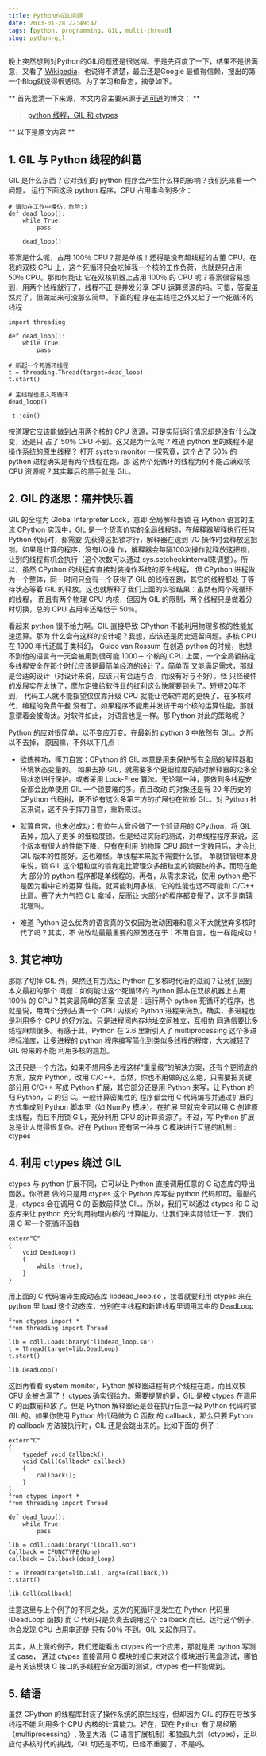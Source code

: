 ```yaml
---
title: Python的GIL问题
date: 2013-01-28 22:49:47
tags: [python, programming, GIL, multi-thread]
slug: python-gil
---
```

晚上突然想到对Python的GIL问题还是很迷糊。于是先百度了一下，结果不是很满意，又看了
[Wikipedia](http://en.wikipedia.org/wiki/Main_Page)，也说得不清楚，最后还是Google
最值得信赖，搜出的第一个Blog就说得很透彻。为了学习和备忘，摘录如下。

** 首先澄清一下来源，本文内容主要来源于[道可道](http://zhuoqiang.me)的博文： **

> [python 线程，GIL 和 ctypes](http://zhuoqiang.me/python-thread-gil-and-ctypes.html)

** 以下是原文内容 **

## 1. GIL 与 Python 线程的纠葛

GIL 是什么东西？它对我们的 python 程序会产生什么样的影响？我们先来看一个问题，
运行下面这段 python 程序，CPU 占用率会到多少：

	# 请勿在工作中模仿，危险:)
	def dead_loop():
		while True:
			pass
			 
		dead_loop()

答案是什么呢，占用 100％ CPU？那是单核！还得是没有超线程的古董 CPU。在我的双核
CPU 上，这个死循环只会吃掉我一个核的工作负荷，也就是只占用 50％ CPU。那如何能让
它在双核机器上占用 100％ 的 CPU 呢？答案很容易想到，用两个线程就行了，线程不正
是并发分享 CPU 运算资源的吗。可惜，答案虽然对了，但做起来可没那么简单。下面的程
序在主线程之外又起了一个死循环的线程

	import threading
	  
	def dead_loop():
		while True:
			pass
		
	# 新起一个死循环线程
	t = threading.Thread(target=dead_loop)
	t.start()
	
	# 主线程也进入死循环
	dead_loop()
	 
	 t.join()

按道理它应该能做到占用两个核的 CPU 资源，可是实际运行情况却是没有什么改变，还是只
占了 50％ CPU 不到。这又是为什么呢？难道 python 里的线程不是操作系统的原生线程？
打开 system monitor 一探究竟，这个占了 50% 的 python 进程确实是有两个线程在跑。那
这两个死循环的线程为何不能占满双核 CPU 资源呢？其实幕后的黑手就是 GIL。

## 2. GIL 的迷思：痛并快乐着

GIL 的全程为 Global Interpreter Lock，意即 全局解释器锁 在 Python 语言的主流 CPython 
实现中，GIL 是一个货真价实的全局线程锁，在解释器解释执行任何 Python 代码时，都需要
先获得这把锁才行，解释器在遗到 I/O 操作时会释放这把锁。如果是计算的程序，没有I/O操
作，解释器会每隔100次操作就释放这把锁，让别的线程有机会执行（这个次数可以通过
sys.setcheckinterval来调整）。所以，虽然 CPython 的线程库直接封装操作系统的原生线程，
但 CPython 进程做为一个整体，同一时间只会有一个获得了 GIL 的线程在跑，其它的线程都处
于等待状态等着 GIL 的释放。这也就解释了我们上面的实验结果：虽然有两个死循环的线程，
而且有两个物理 CPU 内核，但因为 GIL 的限制，两个线程只是做着分时切换，总的 CPU 
占用率还略低于 50％。

看起来 python 很不给力啊。GIL 直接导致 CPython 不能利用物理多核的性能加速运算。那为
什么会有这样的设计呢？我想，应该还是历史遗留问题。多核 CPU 在 1990 年代还属于类科幻，
Guido van Rossum 在创造 python 的时候，也想不到他的语言有一天会被用到很可能 1000＋ 
个核的 CPU 上面，一个全局锁搞定多线程安全在那个时代应该是最简单经济的设计了。简单而
又能满足需求，那就是合适的设计（对设计来说，应该只有合适与否，而没有好与不好）。怪
只怪硬件的发展实在太快了，摩尔定律给软件业的红利这么快就要到头了。短短20年不到，
代码工人就不能指望仅仅靠升级 CPU 就能让老软件跑的更快了。在多核时代，编程的免费午餐
没有了。如果程序不能用并发挤干每个核的运算性能，那就意谓着会被淘汰。对软件如此，
对语言也是一样。那 Python 对此的策略呢？

Python 的应对很简单，以不变应万变。在最新的 python 3 中依然有 GIL。之所以不去掉，
原因嘛，不外以下几点：

* 欲练神功，挥刀自宫：CPython 的 GIL 本意是用来保护所有全局的解释器和环境状态变量的。
如果去掉 GIL，就需要多个更细粒度的锁对解释器的众多全局状态进行保护。或者采用 
Lock-Free 算法。无论哪一种，要做到多线程安全都会比单使用 GIL 一个锁要难的多。而且改动
的对象还是有 20 年历史的 CPython 代码树，更不论有这么多第三方的扩展也在依赖 GIL。对
Python 社区来说，这不异于挥刀自宫，重新来过。

* 就算自宫，也未必成功：有位牛人曾经做了一个验证用的 CPython，将 GIL 去掉，加入了更多
的细粒度锁。但是经过实际的测试，对单线程程序来说，这个版本有很大的性能下降，只有在利用
的物理 CPU 超过一定数目后，才会比 GIL 版本的性能好。这也难怪。单线程本来就不需要什么锁。
单就锁管理本身来说，锁 GIL 这个粗粒度的锁肯定比管理众多细粒度的锁要快的多。而现在绝大
部分的 python 程序都是单线程的。再者，从需求来说，使用 python 绝不是因为看中它的运算
性能。就算能利用多核，它的性能也远不可能和 C/C++ 比肩。费了大力气把 GIL 拿掉，反而让
大部分的程序都变慢了，这不是南辕北辙吗。

* 难道 Python 这么优秀的语言真的仅仅因为改动困难和意义不大就放弃多核时代了吗？其实，不
做改动最最重要的原因还在于：不用自宫，也一样能成功！

## 3. 其它神功

那除了切掉 GIL 外，果然还有方法让 Python 在多核时代活的滋润？让我们回到本文最初的那个
问题：如何能让这个死循环的 Python 脚本在双核机器上占用 100％ 的 CPU？其实最简单的答案
应该是：运行两个 python 死循环的程序，也就是说，用两个分别占满一个 CPU 内核的 Python
进程来做到。确实，多进程也是利用多个 CPU 的好方法。只是进程间内存地址空间独立，互相协
同通信要比多线程麻烦很多。有感于此，Python 在 2.6 里新引入了 multiprocessing 这个多进
程标准库，让多进程的 python 程序编写简化到类似多线程的程度，大大减轻了 GIL 带来的不能
利用多核的尴尬。

这还只是一个方法，如果不想用多进程这样“重量级”的解决方案，还有个更彻底的方案，放弃
Python，改用 C/C++。当然，你也不用做的这么绝，只需要把关键部分用 C/C++ 写成 Python
扩展，其它部分还是用 Python 来写，让 Python 的归 Python，C 的归 C。一般计算密集性的
程序都会用 C 代码编写并通过扩展的方式集成到 Python 脚本里（如 NumPy 模块）。在扩展
里就完全可以用 C 创建原生线程，而且不用锁 GIL，充分利用 CPU 的计算资源了。不过，写
Python 扩展总是让人觉得很复杂。好在 Python 还有另一种与 C 模块进行互通的机制 :
ctypes

## 4. 利用 ctypes 绕过 GIL

ctypes 与 python 扩展不同，它可以让 Python 直接调用任意的 C 动态库的导出函数。你所要
做的只是用 ctypes 这个 Python 库写些 python 代码即可。最酷的是，ctypes 会在调用 C 的
函数前释放 GIL。所以，我们可以通过 ctypes 和 C 动态库来让 python 充分利用物理内核的
计算能力。让我们来实际验证一下，我们用 C 写一个死循环函数

	extern"C"
	{
		void DeadLoop()
		{
			while (true);
		}
	}

用上面的 C 代码编译生成动态库 libdead_loop.so ，接着就要利用 ctypes 来在 python 里
load 这个动态库，分别在主线程和新建线程里调用其中的 DeadLoop

	from ctypes import *
	from threading import Thread
    
	lib = cdll.LoadLibrary("libdead_loop.so")
	t = Thread(target=lib.DeadLoop)
	t.start()

	lib.DeadLoop()

这回再看看 system monitor，Python 解释器进程有两个线程在跑，而且双核 CPU 全被占满了！
ctypes 确实很给力。需要提醒的是，GIL 是被 ctypes 在调用 C 的函数前释放了。但是 Python
解释器还是会在执行任意一段 Python 代码时锁 GIL 的。如果你使用 Python 的代码做为 C 函数
的 callback，那么只要 Python 的 callback 方法被执行时，GIL 还是会跳出来的。比如下面的
例子：

	extern"C"
	{
		typedef void Callback();
		void Call(Callback* callback)
		{
			callback();
		}
	}
	from ctypes import *
	from threading import Thread
    
	def dead_loop():
		while True:
			pass
    
	lib = cdll.LoadLibrary("libcall.so")
	Callback = CFUNCTYPE(None)
	callback = Callback(dead_loop)
    
	t = Thread(target=lib.Call, args=(callback,))
	t.start()
    
	lib.Call(callback)

注意这里与上个例子的不同之处，这次的死循环是发生在 Python 代码里 (DeadLoop 函数)
而 C 代码只是负责去调用这个 callback 而已。运行这个例子，你会发现 CPU 占用率还是
只有 50％ 不到。GIL 又起作用了。

其实，从上面的例子，我们还能看出 ctypes 的一个应用，那就是用 python 写测试 case，
通过 ctypes 直接调用 C 模块的接口来对这个模块进行黑盒测试，哪怕是有关该模块 C
接口的多线程安全方面的测试，ctypes 也一样能做到。

## 5. 结语

虽然 CPython 的线程库封装了操作系统的原生线程，但却因为 GIL 的存在导致多线程不能
利用多个 CPU 内核的计算能力。好在，现在 Python 有了易经筋（multiprocessing）, 
吸星大法（C 语言扩展机制）和独孤九剑（ctypes），足以应付多核时代的挑战，GIL 
切还是不切，已经不重要了，不是吗。

